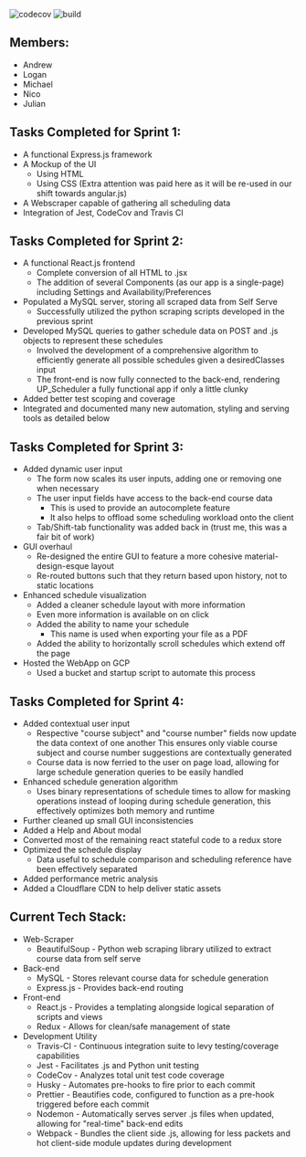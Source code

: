 ![codecov](https://img.shields.io/codecov/c/github/upcs/cs-341-project-sq19-golf/master.svg?style=flat) ![build](https://img.shields.io/travis/com/upcs/cs-341-project-sq19-golf.svg?style=flat)

## **Members:**

- Andrew
- Logan
- Michael
- Nico
- Julian

## **Tasks Completed for Sprint 1:**

- A functional Express.js framework
- A Mockup of the UI
  - Using HTML
  - Using CSS (Extra attention was paid here as it will be re-used in our shift towards angular.js)
- A Webscraper capable of gathering all scheduling data
- Integration of Jest, CodeCov and Travis CI

## **Tasks Completed for Sprint 2:**

- A functional React.js frontend
  - Complete conversion of all HTML to .jsx
  - The addition of several Components (as our app is a single-page) including Settings and Availability/Preferences
- Populated a MySQL server, storing all scraped data from Self Serve
  - Successfully utilized the python scraping scripts developed in the previous sprint
- Developed MySQL queries to gather schedule data on POST and .js objects to represent these schedules
  - Involved the development of a comprehensive algorithm to efficiently generate all possible schedules given a desiredClasses input
  - The front-end is now fully connected to the back-end, rendering UP_Scheduler a fully functional app if only a little clunky
- Added better test scoping and coverage
- Integrated and documented many new automation, styling and serving tools as detailed below

## **Tasks Completed for Sprint 3:**

- Added dynamic user input
  - The form now scales its user inputs, adding one or removing one when necessary
  - The user input fields have access to the back-end course data
    - This is used to provide an autocomplete feature
    - It also helps to offload some scheduling workload onto the client
  - Tab/Shift-tab functionality was added back in (trust me, this was a fair bit of work)
- GUI overhaul
  - Re-designed the entire GUI to feature a more cohesive material-design-esque layout
  - Re-routed buttons such that they return based upon history, not to static locations
- Enhanced schedule visualization
  - Added a cleaner schedule layout with more information
  - Even more information is available on on click
  - Added the ability to name your schedule
      - This name is used when exporting your file as a PDF
  - Added the ability to horizontally scroll schedules which extend off the page
- Hosted the WebApp on GCP
  - Used a bucket and startup script to automate this process

## **Tasks Completed for Sprint 4:**

- Added contextual user input
  - Respective "course subject" and "course number" fields now update the data context of one another
  This ensures only viable course subject and course number suggestions are contextually generated
  - Course data is now ferried to the user on page load, allowing for large schedule generation queries to be easily handled
- Enhanced schedule generation algorithm
  - Uses binary representations of schedule times to allow for masking operations instead of looping during schedule generation, this effectively optimizes both memory and runtime
- Further cleaned up small GUI inconsistencies
- Added a Help and About modal
- Converted most of the remaining react stateful code to a redux store
- Optimized the schedule display
  - Data useful to schedule comparison and scheduling reference have been effectively separated
- Added performance metric analysis
- Added a Cloudflare CDN to help deliver static assets

## **Current Tech Stack:**

- Web-Scraper
  - BeautifulSoup - Python web scraping library utilized to extract course data from self serve
- Back-end
  - MySQL - Stores relevant course data for schedule generation
  - Express.js - Provides back-end routing
- Front-end
  - React.js - Provides a templating alongside logical separation of scripts and views
  - Redux - Allows for clean/safe management of state
- Development Utility
  - Travis-CI - Continuous integration suite to levy testing/coverage capabilities
  - Jest - Facilitates .js and Python unit testing
  - CodeCov - Analyzes total unit test code coverage
  - Husky - Automates pre-hooks to fire prior to each commit
  - Prettier - Beautifies code, configured to function as a pre-hook triggered before each commit
  - Nodemon - Automatically serves server .js files when updated, allowing for "real-time" back-end edits
  - Webpack - Bundles the client side .js, allowing for less packets and hot client-side module updates during development
